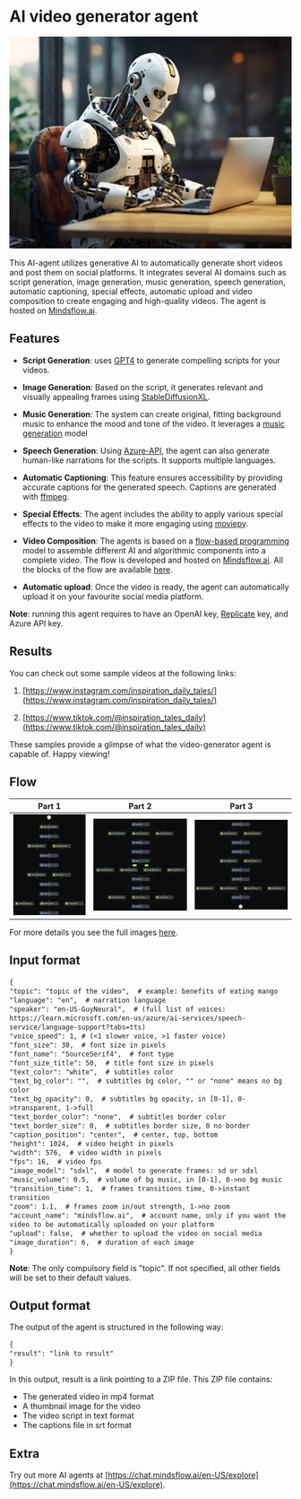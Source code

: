 # AI video generator agent

![AI Video Generator](./results/intro.jpg)

This AI-agent utilizes generative AI to automatically generate short videos and post them on social platforms.
It integrates several AI domains such as script generation, image generation, music generation, speech generation, automatic captioning, special effects, automatic upload and video composition to create engaging and high-quality videos.
The agent is hosted on [Mindsflow.ai](https://mindsflow.ai/).

## Features

- **Script Generation**: uses [GPT4](https://openai.com/gpt-4) to generate compelling scripts for your videos.

- **Image Generation**: Based on the script, it generates relevant and visually appealing frames using [StableDiffusionXL](https://replicate.com/stability-ai/sdxl).

- **Music Generation**: The system can create original, fitting background music to enhance the mood and tone of the video. It leverages a [music generation](https://replicate.com/meta/musicgen) model

- **Speech Generation**: Using [Azure-API](https://azure.microsoft.com/en-us/products/ai-services/text-to-speech), the agent can also generate human-like narrations for the scripts. It supports multiple languages.

- **Automatic Captioning**: This feature ensures accessibility by providing accurate captions for the generated speech. Captions are generated with [ffmpeg](https://ffmpeg.org/about.html).

- **Special Effects**: The agent includes the ability to apply various special effects to the video to make it more engaging using [moviepy](https://pypi.org/project/moviepy/).

- **Video Composition**: The agents is based on a [flow-based programming](https://en.wikipedia.org/wiki/Flow-based_programming) model to assemble different AI and algorithmic components into a complete video. The flow is developed and hosted on [Mindsflow.ai](https://mindsflow.ai/). All the blocks of the flow are available [here](agent-video-generator/functions).

- **Automatic upload**: Once the video is ready, the agent can automatically upload it on your favourite social media platform.

**Note**: running this agent requires to have an OpenAI key, [Replicate](https://replicate.com/explore) key, and Azure API key.

## Results

You can check out some sample videos at the following links:

1. [https://www.instagram.com/inspiration_daily_tales/](https://www.instagram.com/inspiration_daily_tales/)

2. [https://www.tiktok.com/@inspiration_tales_daily](https://www.tiktok.com/@inspiration_tales_daily)

These samples provide a glimpse of what the video-generator agent is capable of. Happy viewing!

## Flow

| Part 1                              | Part 2                              | Part 3                              |
|-------------------------------------|-------------------------------------|-------------------------------------|
| ![Alt text](./results/flow/part1.png) | ![Alt text](./results/flow/part2.png) | ![Alt text](./results/flow/part3.png) |

For more details you see the full images [here](./results/flow/).

## Input format

```
{
"topic": "topic of the video",  # example: benefits of eating mango
"language": "en",  # narration language
"speaker": "en-US-GuyNeural",  # (full list of voices: https://learn.microsoft.com/en-us/azure/ai-services/speech-service/language-support?tabs=tts)
"voice_speed": 1, # (<1 slower voice, >1 faster voice)
"font_size": 30,  # font size in pixels
"font_name": "SourceSerif4",  # font type
"font_size_title": 50,  # title font size in pixels
"text_color": "white",  # subtitles color
"text_bg_color": "",  # subtitles bg color, "" or "none" means no bg color
"text_bg_opacity": 0,  # subtitles bg opacity, in [0-1], 0->transparent, 1->full
"text_border_color": "none",  # subtitles border color
"text_border_size": 0,  # subtitles border size, 0 no border
"caption_position": "center",  # center, top, bottom
"height": 1024,  # video height in pixels
"width": 576,  # video width in pixels
"fps": 16,  # video fps
"image_model": "sdxl",  # model to generate frames: sd or sdxl
"music_volume": 0.5,  # volume of bg music, in [0-1], 0->no bg music
"transition_time": 1,  # frames transitions time, 0->instant transition
"zoom": 1.1,  # frames zoom in/out strength, 1->no zoom
"account_name": "mindsflow.ai",  # account name, only if you want the video to be automatically uploaded on your platform
"upload": false,  # whether to upload the video on social media
"image_duration": 6,  # duration of each image
}
```

**Note**: The only compulsory field is "topic". If not specified, all other fields will be set to their default values.

## Output format

The output of the agent is structured in the following way:

```
{
"result": "link to result"
}
```
In this output, result is a link pointing to a ZIP file. This ZIP file contains:

- The generated video in mp4 format
- A thumbnail image for the video
- The video script in text format
- The captions file in srt format

## Extra

Try out more AI agents at [https://chat.mindsflow.ai/en-US/explore](https://chat.mindsflow.ai/en-US/explore).